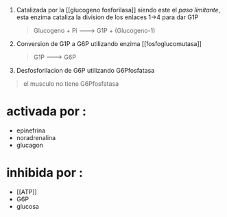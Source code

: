1. Catalizada por la [[glucogeno fosforilasa]] siendo este el _paso limitante_, esta enzima cataliza la division de los enlaces 1->4 para dar G1P

    > Glucogeno + Pi ---> G1P + (Glucogeno-1)

2. Conversion de G1P a G6P utilizando enzima [[fosfoglucomutasa]]

    > G1P ---> G6P

3. Desfosforilacion de G6P utilizando G6Pfosfatasa
> el musculo no tiene G6Pfosfatasa

# activada por :

- epinefrina
- noradrenalina
- glucagon

# inhibida por :

- [[ATP]]
- G6P
- glucosa
